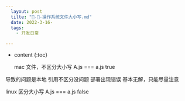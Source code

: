 ```yaml
---
  layout: post
  tilte: "🍎-📁-操作系统文件大小写.md"
  date: 2022-3-16-
  tags: 
    - 开发日常

---
```



* content
{:toc}


  mac 文件，不区分大小写 
A.js  === a.js true

导致的问题是本地 引用不区分没问题 部署出现错误
基本无解，只能尽量注意

linux 区分大小写 
A.js === a.js false
